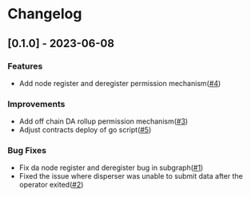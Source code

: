 # Changelog
## [0.1.0] - 2023-06-08

### Features
- Add node register and deregister permission mechanism([#4](https://github.com/mantlenetworkio/datalayr/pull/4))

### Improvements
- Add off chain DA rollup permission mechanism([#3](https://github.com/mantlenetworkio/datalayr/pull/3))
- Adjust contracts deploy of go script([#5](https://github.com/mantlenetworkio/datalayr/pull/5))

### Bug Fixes
- Fix da node register and deregister bug in subgraph([#1](https://github.com/mantlenetworkio/datalayr/pull/1))
- Fixed the issue where disperser was unable to submit data after the operator exited([#2](https://github.com/mantlenetworkio/datalayr/pull/2))
